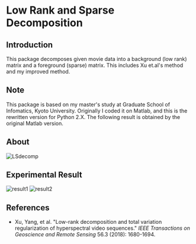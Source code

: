﻿# Low Rank and Sparse Decomposition

## Introduction
This package decomposes given movie data into a background (low rank) matrix and a foreground (sparse) matrix.
This includes Xu et.al's method and my improved method.

## Note
This package is based on my master's study at Graduate School of Infomatics, Kyoto University.
Originally I coded it on Matlab, and this is the rewritten version for Python 2.X.
The following result is obtained by the original Matlab version.

## About
![](https://lh3.googleusercontent.com/0yEoZLE9NEQwvims20jefglr35GcNJlW9EoJ9P7Npb-hlWS5CouqOqITDNYQ8jH-CIOILGPkneM "LSdecomp")
## Experimental Result
![](https://lh3.googleusercontent.com/_ObOo64weF84uP0ClY91ef3tLfMMsthm619M_RlUUvZJFyFlK6PeFPngAXzhUGBhb7zhMX2_85U "result1")
![](https://lh3.googleusercontent.com/7D-Lmft8JrwY4iRxfjM5dLDwa7V0W8MUWshsCx8b0H-8xTd9-KvE4us3jFKugbP0uWyE5-i3O9Y "result2")
## References

 - Xu, Yang, et al. "Low-rank decomposition and total variation regularization of hyperspectral video sequences." _IEEE Transactions on Geoscience and Remote Sensing_ 56.3 (2018): 1680-1694.

